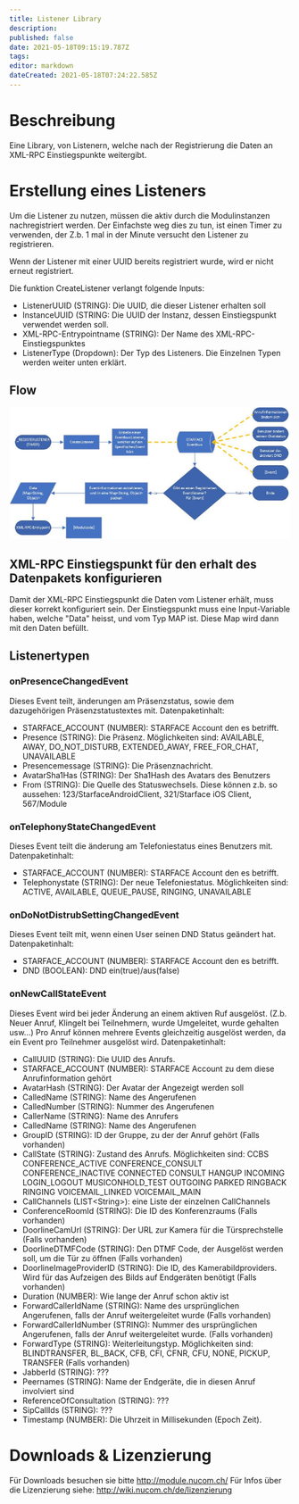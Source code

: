 ```yaml
---
title: Listener Library
description: 
published: false
date: 2021-05-18T09:15:19.787Z
tags: 
editor: markdown
dateCreated: 2021-05-18T07:24:22.585Z
---
```


# Beschreibung
Eine Library, von Listenern, welche nach der Registrierung die Daten an XML-RPC Einstiegspunkte weitergibt.

# Erstellung eines Listeners
Um die Listener zu nutzen, müssen die aktiv durch die Modulinstanzen nachregistriert werden. Der Einfachste weg dies zu tun, ist einen Timer zu verwenden, der Z.b. 1 mal in der Minute versucht den Listener zu registrieren.

Wenn der Listener mit einer UUID bereits registriert wurde, wird er nicht erneut registriert.

Die funktion CreateListener verlangt folgende Inputs:
- ListenerUUID (STRING): Die UUID, die dieser Listener erhalten soll
- InstanceUUID (STRING: Die UUID der Instanz, dessen Einstiegspunkt verwendet werden soll.
- XML-RPC-Entrypointname (STRING): Der Name des XML-RPC-Einstiegspunktes
- ListenerType (Dropdown): Der Typ des Listeners. Die Einzelnen Typen werden weiter unten erklärt.

## Flow

![Flow.jpg](/uploads/listener_library/Flow.jpg)

## XML-RPC Einstiegspunkt für den erhalt des Datenpakets konfigurieren
Damit der XML-RPC Einstiegspunkt die Daten vom Listener erhält, muss dieser korrekt konfiguriert sein.
Der Einstiegspunkt muss eine Input-Variable haben, welche "Data" heisst, und vom Typ MAP ist.
Diese Map wird dann mit den Daten befüllt.



## Listenertypen
### onPresenceChangedEvent
Dieses Event teilt, änderungen am Präsenzstatus, sowie dem dazugehörigen Präsenzstatustextes mit.
Datenpaketinhalt:
- STARFACE_ACCOUNT (NUMBER): STARFACE Account den es betrifft.
- Presence (STRING): Die Präsenz. Möglichkeiten sind: AVAILABLE, AWAY, DO_NOT_DISTURB, EXTENDED_AWAY, FREE_FOR_CHAT, UNAVAILABLE
- Presencemessage (STRING): Die Präsenznachricht.
- AvatarSha1Has (STRING): Der Sha1Hash des Avatars des Benutzers
- From (STRING): Die Quelle des Statuswechsels. Diese können z.b. so aussehen: 123/StarfaceAndroidClient, 321/Starface iOS Client, 567/Module

### onTelephonyStateChangedEvent
Dieses Event teilt die änderung am Telefoniestatus eines Benutzers mit.
Datenpaketinhalt:
- STARFACE_ACCOUNT (NUMBER): STARFACE Account den es betrifft.
- Telephonystate (STRING): Der neue Telefoniestatus. Möglichkeiten sind: ACTIVE, AVAILABLE, QUEUE_PAUSE, RINGING, UNAVAILABLE

### onDoNotDistrubSettingChangedEvent
Dieses Event teilt mit, wenn einen User seinen DND Status geändert hat.
Datenpaketinhalt:
- STARFACE_ACCOUNT (NUMBER): STARFACE Account den es betrifft.
- DND (BOOLEAN): DND ein(true)/aus(false)

### onNewCallStateEvent
Dieses Event wird bei jeder Änderung an einem aktiven Ruf ausgelöst. (Z.b. Neuer Anruf, Klingelt bei Teilnehmern, wurde Umgeleitet, wurde gehalten usw...)
Pro Anruf können mehrere Events gleichzeitig ausgelöst werden, da ein Event pro Teilnehmer ausgelöst wird.
Datenpaketinhalt:
- CallUUID (STRING): Die UUID des Anrufs.
- STARFACE_ACCOUNT (NUMBER): STARFACE Account zu dem diese Anrufinformation gehört
- AvatarHash (STRING): Der Avatar der Angezeigt werden soll
- CalledName (STRING): Name des Angerufenen
- CalledNumber (STRING): Nummer des Angerufenen
- CallerName (STRING): Name des Anrufers
- CalledName (STRING): Name des Angerufenen
- GroupID (STRING): ID der Gruppe, zu der der Anruf gehört (Falls vorhanden)
- CallState (STRING): Zustand des Anrufs. Möglichkeiten sind: CCBS CONFERENCE_ACTIVE CONFERENCE_CONSULT CONFERENCE_INACTIVE CONNECTED CONSULT HANGUP INCOMING LOGIN_LOGOUT MUSICONHOLD_TEST OUTGOING PARKED RINGBACK RINGING VOICEMAIL_LINKED VOICEMAIL_MAIN
- CallChannels (LIST\<String\>): eine Liste der einzelnen CallChannels
- ConferenceRoomId (STRING): Die ID des Konferenzraums (Falls vorhanden)
- DoorlineCamUrl (STRING): Der URL zur Kamera für die Türsprechstelle (Falls vorhanden)
- DoorlineDTMFCode (STRING): Den DTMF Code, der Ausgelöst werden soll, um die Tür zu öffnen (Falls vorhanden)
- DoorlineImageProviderID (STRING): Die ID, des Kamerabildproviders. Wird für das Aufzeigen des Bilds auf Endgeräten benötigt (Falls vorhanden)
- Duration (NUMBER): Wie lange der Anruf schon aktiv ist
- ForwardCallerIdName (STRING): Name des ursprünglichen Angerufenen, falls der Anruf weitergeleitet wurde (Falls vorhanden)
- ForwardCallerIdNumber (STRING): Nummer des ursprünglichen Angerufenen, falls der Anruf weitergeleitet wurde. (Falls vorhanden)
- ForwardType (STRING): Weiterleitungstyp. Möglichkeiten sind: BLINDTRANSFER, BL_BACK, CFB, CFI, CFNR, CFU, NONE, PICKUP, TRANSFER (Falls vorhanden)
- JabberId (STRING): ???
- Peernames (STRING): Name der Endgeräte, die in diesen Anruf involviert sind
- ReferenceOfConsultation (STRING): ???
- SipCallIds (STRING): ???
- Timestamp (NUMBER): Die Uhrzeit in Millisekunden (Epoch Zeit).

# Downloads & Lizenzierung
Für Downloads besuchen sie bitte http://module.nucom.ch/
Für Infos über die Lizenzierung siehe: http://wiki.nucom.ch/de/lizenzierung
